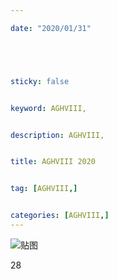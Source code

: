 ```yaml
---

date: "2020/01/31"





sticky: false


keyword: AGHVIII,


description: AGHVIII,


title: AGHVIII 2020


tag: [AGHVIII,]


categories: [AGHVIII,]
---
```

![贴图]()

28